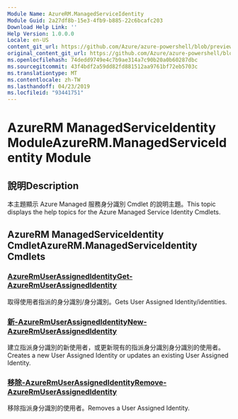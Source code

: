 ```yaml
---
Module Name: AzureRM.ManagedServiceIdentity
Module Guid: 2a27df8b-15e3-4fb9-b885-22c6bcafc203
Download Help Link: ''
Help Version: 1.0.0.0
Locale: en-US
content_git_url: https://github.com/Azure/azure-powershell/blob/preview/src/ResourceManager/ManagedServiceIdentity/Commands.ManagedServiceIdentity/help/AzureRM.ManagedServiceIdentity.md
original_content_git_url: https://github.com/Azure/azure-powershell/blob/preview/src/ResourceManager/ManagedServiceIdentity/Commands.ManagedServiceIdentity/help/AzureRM.ManagedServiceIdentity.md
ms.openlocfilehash: 74dedd9749e4c7b9ae314a7c90b20a0b60287dbc
ms.sourcegitcommit: 43f4bdf2a59dd82fd881512aa9761bf72eb5703c
ms.translationtype: MT
ms.contentlocale: zh-TW
ms.lasthandoff: 04/23/2019
ms.locfileid: "93441751"
---
```

# <span data-ttu-id="6ee07-101">AzureRM ManagedServiceIdentity Module</span><span class="sxs-lookup"><span data-stu-id="6ee07-101">AzureRM.ManagedServiceIdentity Module</span></span>
## <span data-ttu-id="6ee07-102">說明</span><span class="sxs-lookup"><span data-stu-id="6ee07-102">Description</span></span>
<span data-ttu-id="6ee07-103">本主題顯示 Azure Managed 服務身分識別 Cmdlet 的說明主題。</span><span class="sxs-lookup"><span data-stu-id="6ee07-103">This topic displays the help topics for the Azure Managed Service Identity Cmdlets.</span></span>

## <span data-ttu-id="6ee07-104">AzureRM ManagedServiceIdentity Cmdlet</span><span class="sxs-lookup"><span data-stu-id="6ee07-104">AzureRM.ManagedServiceIdentity Cmdlets</span></span>
### [<span data-ttu-id="6ee07-105">AzureRmUserAssignedIdentity</span><span class="sxs-lookup"><span data-stu-id="6ee07-105">Get-AzureRmUserAssignedIdentity</span></span>](Get-AzureRmUserAssignedIdentity.md)
<span data-ttu-id="6ee07-106">取得使用者指派的身分識別/身分識別。</span><span class="sxs-lookup"><span data-stu-id="6ee07-106">Gets User Assigned Identity/identities.</span></span>

### [<span data-ttu-id="6ee07-107">新-AzureRmUserAssignedIdentity</span><span class="sxs-lookup"><span data-stu-id="6ee07-107">New-AzureRmUserAssignedIdentity</span></span>](New-AzureRmUserAssignedIdentity.md)
<span data-ttu-id="6ee07-108">建立指派身分識別的新使用者，或更新現有的指派身分識別身分識別的使用者。</span><span class="sxs-lookup"><span data-stu-id="6ee07-108">Creates a new User Assigned Identity or updates an existing User Assigned Identity.</span></span>

### [<span data-ttu-id="6ee07-109">移除-AzureRmUserAssignedIdentity</span><span class="sxs-lookup"><span data-stu-id="6ee07-109">Remove-AzureRmUserAssignedIdentity</span></span>](Remove-AzureRmUserAssignedIdentity.md)
<span data-ttu-id="6ee07-110">移除指派身分識別的使用者。</span><span class="sxs-lookup"><span data-stu-id="6ee07-110">Removes a User Assigned Identity.</span></span>

